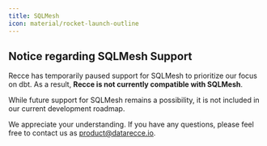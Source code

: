 ```yaml
---
title: SQLMesh
icon: material/rocket-launch-outline
---
```



## Notice regarding SQLMesh Support

Recce has temporarily paused support for SQLMesh to prioritize our focus on dbt. As a result, **Recce is not currently compatible with SQLMesh**.

While future support for SQLMesh remains a possibility, it is not included in our current development roadmap.

We appreciate your understanding. If you have any questions, please feel free to contact us as <a href="mailto:product@datarecce.io">product@datarecce.io</a>.

